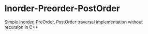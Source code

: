 # Inorder-Preorder-PostOrder
Simple Inorder, PreOrder, PostOrder traversal implementation without recursion in C++
